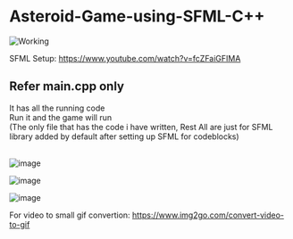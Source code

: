 # Asteroid-Game-using-SFML-C++

![Working](./VID-20210706-WA-1625554464352.gif)


SFML Setup: https://www.youtube.com/watch?v=fcZFaiGFIMA

<h2>Refer main.cpp only</h2> 
It has all the running code
<br>
Run it and the game will run 
<br>
(The only file that has the code i have written, Rest All are just for SFML library added by default after setting up SFML for codeblocks)<br>
<br>

![image](https://user-images.githubusercontent.com/42890838/100061776-9234da80-2e54-11eb-9124-96ef4faa217b.png)

![image](https://user-images.githubusercontent.com/42890838/100061786-95c86180-2e54-11eb-965e-b87e2a553c74.png)

![image](https://user-images.githubusercontent.com/42890838/100061803-9bbe4280-2e54-11eb-8372-22586707462f.png)

For video to small gif convertion: https://www.img2go.com/convert-video-to-gif
